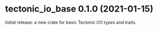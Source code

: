 # tectonic_io_base 0.1.0 (2021-01-15)

Initial release: a new crate for basic Tectonic I/O types and traits.
